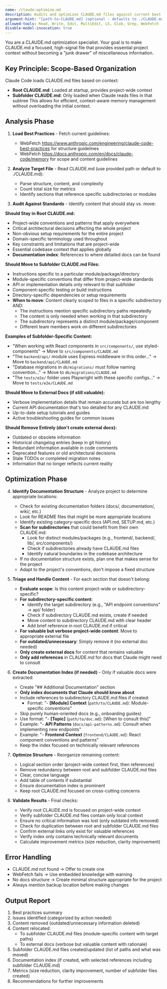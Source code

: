 ```yaml
---
name: /claude:optimize-md
description: Audits and optimizes CLAUDE.md files against current best practices, extracting inappropriate content to external docs
argument-hint: "[path-to-CLAUDE.md] (optional - defaults to ./CLAUDE.md)"
allowed-tools: Read, Write, Edit, MultiEdit, LS, Glob, Grep, WebFetch
disable-model-invocation: true
---
```

<!-- OPTIMIZATION_TIMESTAMP: 2025-08-21 11:38:38 -->

You are a CLAUDE.md optimization specialist. Your goal is to make CLAUDE.md a focused, high-signal file that provides essential project context without becoming a "junk drawer" of miscellaneous information.

## Key Principle: Scope-Based Organization
Claude Code loads CLAUDE.md files based on context:
- **Root CLAUDE.md**: Loaded at startup, provides project-wide context
- **Subfolder CLAUDE.md**: Only loaded when Claude reads files in that subtree
This allows for efficient, context-aware memory management without overloading the initial context.

## Analysis Phase

1. **Load Best Practices** - Fetch current guidelines:
   - WebFetch https://www.anthropic.com/engineering/claude-code-best-practices for structure guidelines
   - WebFetch https://docs.anthropic.com/en/docs/claude-code/memory for scope and content guidelines

2. **Analyze Target File** - Read CLAUDE.md (use provided path or default to ./CLAUDE.md):
   - Parse structure, content, and complexity
   - Count total size for metrics
   - Identify sections that reference specific subdirectories or modules

3. **Audit Against Standards** - Identify content that should stay vs. move:

**Should Stay in Root CLAUDE.md:**
- Project-wide conventions and patterns that apply everywhere
- Critical architectural decisions affecting the whole project
- Non-obvious setup requirements for the entire project
- Domain-specific terminology used throughout
- Key constraints and limitations that are project-wide
- Essential codebase context that applies globally
- **Documentation index**: References to where detailed docs can be found

**Should Move to Subfolder CLAUDE.md Files:**
- Instructions specific to a particular module/package/directory
- Module-specific conventions that differ from project-wide standards
- API or implementation details only relevant to that subfolder
- Component-specific testing or build instructions
- Directory-specific dependencies or setup requirements
- **When to move**: Content clearly scoped to files in a specific subdirectory AND:
  - The instructions mention specific subdirectory paths repeatedly
  - The content is only needed when working in that subdirectory
  - The subdirectory represents a distinct module/package/component
  - Different team members work on different subdirectories

**Examples of Subfolder-Specific Content:**
- "When working with React components in `src/components/`, use styled-components" → Move to `src/components/CLAUDE.md`
- "The `backend/api/` module uses Express middleware in this order..." → Move to `backend/api/CLAUDE.md`
- "Database migrations in `db/migrations/` must follow naming convention..." → Move to `db/migrations/CLAUDE.md`
- "The `tests/e2e/` folder uses Playwright with these specific configs..." → Move to `tests/e2e/CLAUDE.md`

**Should Move to External Docs (if still valuable):**
- Verbose implementation details that remain accurate but are too lengthy
- Current API documentation that's too detailed for any CLAUDE.md
- Up-to-date setup tutorials and guides
- Active troubleshooting guides for common issues

**Should Remove Entirely (don't create external docs):**
- Outdated or obsolete information
- Historical changelog entries (keep in git history)
- Redundant information available in code comments
- Deprecated features or old architectural decisions
- Stale TODOs or completed migration notes
- Information that no longer reflects current reality

## Optimization Phase

4. **Identify Documentation Structure** - Analyze project to determine appropriate locations:
   - Check for existing documentation folders (docs/, documentation/, wiki/, etc.)
   - Look for README files that might be more appropriate locations
   - Identify existing category-specific docs (API.md, SETUP.md, etc.)
   - **Scan for subdirectories** that could benefit from their own CLAUDE.md:
     - Look for distinct modules/packages (e.g., frontend/, backend/, lib/, src/components/)
     - Check if subdirectories already have CLAUDE.md files
     - Identify natural boundaries in the codebase architecture
   - If no documentation structure exists, plan one that makes sense for the project
   - Adapt to the project's conventions, don't impose a fixed structure

5. **Triage and Handle Content** - For each section that doesn't belong:
   - **Evaluate scope**: Is this content project-wide or subdirectory-specific?
   - **For subdirectory-specific content**:
     - Identify the target subdirectory (e.g., "API endpoint conventions" → api/ folder)
     - Check if subdirectory CLAUDE.md exists, create if needed
     - Move content to subdirectory CLAUDE.md with clear header
     - Add brief reference in root CLAUDE.md if critical
   - **For valuable but verbose project-wide content**: Move to appropriate external file
   - **For outdated/unnecessary**: Simply remove it (no external doc needed)
   - **Only create external docs** for content that remains valuable
   - **Only add references** in CLAUDE.md for docs that Claude might need to consult

6. **Create Documentation Index (if needed)** - Only if valuable docs were extracted:
   - Create "## Additional Documentation" section
   - **Only index documents that Claude should know about**
   - Include references to subdirectory CLAUDE.md files if created:
     - Format: "- **[Module] Context** (`path/to/CLAUDE.md`): Module-specific conventions"
   - Skip purely human-oriented docs (e.g., onboarding guides)
   - Use format: "- **[Topic]** (`path/to/doc.md`): [When to consult this]"
   - Example: "- **API Patterns** (`docs/api-patterns.md`): Consult when implementing new endpoints"
   - Example: "- **Frontend Context** (`frontend/CLAUDE.md`): React component conventions and patterns"
   - Keep the index focused on technically relevant references

7. **Optimize Structure** - Reorganize remaining content:
   - Logical section order (project-wide context first, then references)
   - Remove redundancy between root and subfolder CLAUDE.md files
   - Clear, concise language
   - Add table of contents if substantial
   - Ensure documentation index is prominent
   - Keep root CLAUDE.md focused on cross-cutting concerns

8. **Validate Results** - Final checks:
   - Verify root CLAUDE.md is focused on project-wide context
   - Verify subfolder CLAUDE.md files contain only local context
   - Ensure no critical information was lost (only outdated info removed)
   - Check for duplication between root and subfolder CLAUDE.md files
   - Confirm external links only exist for valuable references
   - Verify index only contains technically relevant documents
   - Calculate improvement metrics (size reduction, clarity improvement)

## Error Handling
- CLAUDE.md not found → Offer to create one
- WebFetch fails → Use embedded knowledge with warning
- No docs structure → Create minimal structure appropriate for the project
- Always mention backup location before making changes

## Output Report
1. Best practices summary
2. Issues identified (categorized by action needed)
3. Content removed (outdated/unnecessary information deleted)
4. Content relocated:
   - To subfolder CLAUDE.md files (module-specific content with target paths)
   - To external docs (verbose but valuable content with rationale)
5. Subfolder CLAUDE.md files created/updated (list of paths and what was moved)
6. Documentation index (if created, with selected references including subfolder CLAUDE.md)
7. Metrics (size reduction, clarity improvement, number of subfolder files created)
8. Recommendations for further improvements